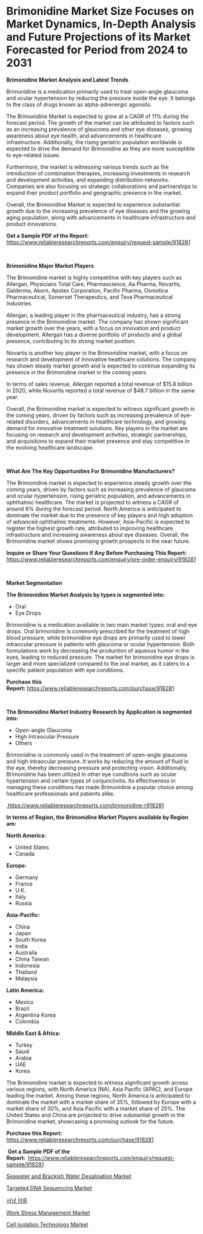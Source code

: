 <p><h1>Brimonidine Market Size Focuses on Market Dynamics, In-Depth Analysis and Future Projections of its Market Forecasted for Period from 2024 to 2031</h1></p><p><strong>Brimonidine Market Analysis and Latest Trends</strong></p>
<p><p>Brimonidine is a medication primarily used to treat open-angle glaucoma and ocular hypertension by reducing the pressure inside the eye. It belongs to the class of drugs known as alpha-adrenergic agonists.</p><p>The Brimonidine Market is expected to grow at a CAGR of 11% during the forecast period. The growth of the market can be attributed to factors such as an increasing prevalence of glaucoma and other eye diseases, growing awareness about eye health, and advancements in healthcare infrastructure. Additionally, the rising geriatric population worldwide is expected to drive the demand for Brimonidine as they are more susceptible to eye-related issues.</p><p>Furthermore, the market is witnessing various trends such as the introduction of combination therapies, increasing investments in research and development activities, and expanding distribution networks. Companies are also focusing on strategic collaborations and partnerships to expand their product portfolio and geographic presence in the market.</p><p>Overall, the Brimonidine Market is expected to experience substantial growth due to the increasing prevalence of eye diseases and the growing aging population, along with advancements in healthcare infrastructure and product innovations.</p></p>
<p><strong>Get a Sample PDF of the Report:&nbsp;</strong> <a href="https://www.reliableresearchreports.com/enquiry/request-sample/918281">https://www.reliableresearchreports.com/enquiry/request-sample/918281</a></p>
<p>&nbsp;</p>
<p><strong>Brimonidine Major Market Players</strong></p>
<p><p>The Brimonidine market is highly competitive with key players such as Allergan, Physicians Total Care, Pharmascience, Aa Pharma, Novartis, Galderma, Akorn, Apotex Corporation, Pacific Pharma, Osmotica Pharmaceutical, Somerset Therapeutics, and Teva Pharmaceutical Industries.</p><p>Allergan, a leading player in the pharmaceutical industry, has a strong presence in the Brimonidine market. The company has shown significant market growth over the years, with a focus on innovation and product development. Allergan has a diverse portfolio of products and a global presence, contributing to its strong market position.</p><p>Novartis is another key player in the Brimonidine market, with a focus on research and development of innovative healthcare solutions. The company has shown steady market growth and is expected to continue expanding its presence in the Brimonidine market in the coming years.</p><p>In terms of sales revenue, Allergan reported a total revenue of $15.8 billion in 2020, while Novartis reported a total revenue of $48.7 billion in the same year.</p><p>Overall, the Brimonidine market is expected to witness significant growth in the coming years, driven by factors such as increasing prevalence of eye-related disorders, advancements in healthcare technology, and growing demand for innovative treatment solutions. Key players in the market are focusing on research and development activities, strategic partnerships, and acquisitions to expand their market presence and stay competitive in the evolving healthcare landscape.</p></p>
<p>&nbsp;</p>
<p><strong>What Are The Key Opportunities For Brimonidine Manufacturers?</strong></p>
<p><p>The Brimonidine market is expected to experience steady growth over the coming years, driven by factors such as increasing prevalence of glaucoma and ocular hypertension, rising geriatric population, and advancements in ophthalmic healthcare. The market is projected to witness a CAGR of around 6% during the forecast period. North America is anticipated to dominate the market due to the presence of key players and high adoption of advanced ophthalmic treatments. However, Asia-Pacific is expected to register the highest growth rate, attributed to improving healthcare infrastructure and increasing awareness about eye diseases. Overall, the Brimonidine market shows promising growth prospects in the near future.</p></p>
<p><strong>Inquire or Share Your Questions If Any Before Purchasing This Report:</strong> <a href="https://www.reliableresearchreports.com/enquiry/pre-order-enquiry/918281">https://www.reliableresearchreports.com/enquiry/pre-order-enquiry/918281</a></p>
<p>&nbsp;</p>
<p><strong>Market Segmentation</strong></p>
<p><strong>The Brimonidine Market Analysis by types is segmented into:</strong></p>
<p><ul><li>Oral</li><li>Eye Drops</li></ul></p>
<p><p>Brimonidine is a medication available in two main market types: oral and eye drops. Oral brimonidine is commonly prescribed for the treatment of high blood pressure, while brimonidine eye drops are primarily used to lower intraocular pressure in patients with glaucoma or ocular hypertension. Both formulations work by decreasing the production of aqueous humor in the eyes, leading to reduced pressure. The market for brimonidine eye drops is larger and more specialized compared to the oral market, as it caters to a specific patient population with eye conditions.</p></p>
<p><strong>Purchase this Report:&nbsp;</strong><a href="https://www.reliableresearchreports.com/purchase/918281">https://www.reliableresearchreports.com/purchase/918281</a></p>
<p>&nbsp;</p>
<p><strong>The Brimonidine Market Industry Research by Application is segmented into:</strong></p>
<p><ul><li>Open-angle Glaucoma</li><li>High Intraocular Pressure</li><li>Others</li></ul></p>
<p><p>Brimonidine is commonly used in the treatment of open-angle glaucoma and high intraocular pressure. It works by reducing the amount of fluid in the eye, thereby decreasing pressure and protecting vision. Additionally, Brimonidine has been utilized in other eye conditions such as ocular hypertension and certain types of conjunctivitis. Its effectiveness in managing these conditions has made Brimonidine a popular choice among healthcare professionals and patients alike.</p></p>
<p><a href="https://www.reliableresearchreports.com/brimonidine-r918281">&nbsp;https://www.reliableresearchreports.com/brimonidine-r918281</a></p>
<p><strong>In terms of Region, the Brimonidine Market Players available by Region are:</strong></p>
<p>
    <p> <strong> North America: </strong>
        <ul>
            <li>United States</li>
            <li>Canada</li>
        </ul>
        </p> 
    <p> <strong> Europe: </strong>
        <ul>
            <li>Germany</li>
            <li>France</li>
            <li>U.K.</li>
            <li>Italy</li>
            <li>Russia</li>
        </ul>
        </p> 
    <p> <strong> Asia-Pacific: </strong>
        <ul>
            <li>China</li>
            <li>Japan</li>
            <li>South Korea</li>
            <li>India</li>
            <li>Australia</li>
            <li>China Taiwan</li>
            <li>Indonesia</li>
            <li>Thailand</li>
            <li>Malaysia</li>
        </ul>
        </p> 
    <p> <strong> Latin America: </strong>
        <ul>
            <li>Mexico</li>
            <li>Brazil</li>
            <li>Argentina Korea</li>
            <li>Colombia</li>
        </ul>
        </p> 
    <p> <strong> Middle East & Africa: </strong>
        <ul>
            <li>Turkey</li>
            <li>Saudi</li>
            <li>Arabia</li>
            <li>UAE</li>
            <li>Korea</li>
        </ul>
    </p>
    </p>
<p><p>The Brimonidine market is expected to witness significant growth across various regions, with North America (NA), Asia Pacific (APAC), and Europe leading the market. Among these regions, North America is anticipated to dominate the market with a market share of 35%, followed by Europe with a market share of 30%, and Asia Pacific with a market share of 25%. The United States and China are projected to drive substantial growth in the Brimonidine market, showcasing a promising outlook for the future.</p></p>
<p><strong>Purchase this Report: </strong><a href="https://www.reliableresearchreports.com/purchase/918281">https://www.reliableresearchreports.com/purchase/918281</a></p>
<p>&nbsp;<strong>Get a Sample PDF of the Report:&nbsp;&nbsp;</strong><a href="https://www.reliableresearchreports.com/enquiry/request-sample/918281">https://www.reliableresearchreports.com/enquiry/request-sample/918281</a></p>
<p><strong></strong></p>
<p><p><a href="https://github.com/francesprichey/Market-Research-Report-List-1/blob/main/seawater-and-brackish-water-desalination-market.md">Seawater and Brackish Water Desalination Market</a></p><p><a href="https://github.com/lawrenceWatkins654/Market-Research-Report-List-1/blob/main/targeted-dna-sequencing-market.md">Targeted DNA Sequencing Market</a></p><p><a href="https://github.com/JosefaRice/Market-Research-Report-List-2/blob/main/473262879146.md">사냥 의류</a></p><p><a href="https://github.com/mahnoor2003/Market-Research-Report-List-5/blob/main/work-stress-management-market.md">Work Stress Management Market</a></p><p><a href="https://github.com/BryceTownsendr/Market-Research-Report-List-6/blob/main/cell-isolation-technology-market.md">Cell Isolation Technology Market</a></p></p>